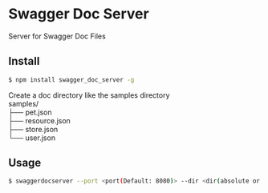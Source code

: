 # Swagger Doc Server
Server for Swagger Doc Files
## Install
```bash
$ npm install swagger_doc_server -g
```
Create a doc directory like the samples directory  
samples/  
├── pet.json  
├── resource.json  
├── store.json  
└── user.json  
## Usage
```bash
$ swaggerdocserver --port <port(Default: 8080)> --dir <dir(absolute or relative; Default: current directory)>